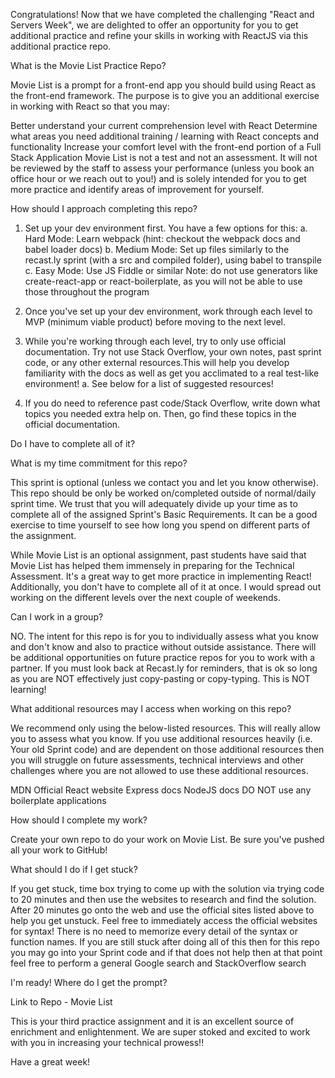 Congratulations! Now that we have completed the challenging "React and Servers Week", we are delighted to offer an opportunity for you to get additional practice and refine your skills in working with ReactJS via this additional practice repo. 



What is the Movie List Practice Repo? 

Movie List is a prompt for a front-end app you should build using React as the front-end framework.  The purpose is to give you an additional exercise in working with React so that you may:

Better understand your current comprehension level with React
Determine what areas you need additional training / learning with React concepts and functionality
Increase your comfort level with the front-end portion of a Full Stack Application
Movie List is not a test and not an assessment. It will not be reviewed by the staff to assess your performance (unless you book an office hour or we reach out to you!) and is solely intended for you to get more practice and identify areas of improvement for yourself.




How should I approach completing this repo?


1. Set up your dev environment first. You have a few options for this:
  a. Hard Mode: Learn webpack (hint: checkout the webpack docs and babel loader docs)
  b. Medium Mode: Set up files similarly to the recast.ly sprint (with a src and compiled folder), using babel to transpile
  c. Easy Mode: Use JS Fiddle or similar
Note: do not use generators like create-react-app or react-boilerplate, as you will not be able to use those throughout the program
2. Once you've set up your dev environment, work through each level to MVP (minimum viable product) before moving to the next level.

3. While you're working through each level, try to only use official documentation. Try not use Stack Overflow, your own notes, past sprint code, or any other external resources.This will help you develop familiarity with the docs as well as get you acclimated to a real test-like environment!
    a. See below for a list of suggested resources!
4. If you do need to reference past code/Stack Overflow, write down what topics you needed extra help on. Then, go find these topics in the official documentation.





Do I have to complete all of it? 

What is my time commitment for this repo?

  

This sprint is optional (unless we contact you and let you know otherwise). This repo should be only be worked on/completed outside of normal/daily sprint time. We trust that you will adequately divide up your time as to complete all of the assigned Sprint's Basic Requirements.  It can be a good exercise to time yourself to see how long you spend on different parts of the assignment.



While Movie List is an optional assignment, past students have said that Movie List has helped them immensely in preparing for the Technical Assessment. It's a great way to get more practice in implementing React! Additionally, you don't have to complete all of it at once. I would spread out working on the different levels over the next couple of weekends.





Can I work in a group?

NO. The intent for this repo is for you to individually assess what you know and don't know and also to practice without outside assistance. There will be additional opportunities on future practice repos for you to work with a partner.  If you must look back at Recast.ly for reminders, that is ok so long as you are NOT effectively just copy-pasting or copy-typing.  This is NOT learning!





What additional resources may I access when working on this repo?

We recommend only using the below-listed resources. This will really allow you to assess what you know. If you use additional resources heavily (i.e. Your old Sprint code) and are dependent on those additional resources then you will struggle on future assessments, technical interviews and other challenges where you are not allowed to use these additional resources. 

MDN
Official React website
Express docs
NodeJS docs
DO NOT use any boilerplate applications


How should I complete my work?

Create your own repo to do your work on Movie List. Be sure you've pushed all your work to GitHub!  





What should I do if I get stuck?

If you get stuck, time box trying to come up with the solution via trying code to 20 minutes and then use the websites to research and find the solution. 
After 20 minutes go onto the web and use the official sites listed above to help you get unstuck.
Feel free to immediately access the official websites for syntax! There is no need to memorize every detail of the syntax or function names.
If you are still stuck after doing all of this then for this repo you may go into your Sprint code and if that does not help then at that point feel free to perform a general Google search and StackOverflow search

I'm ready! Where do I get the prompt?

Link to Repo - Movie List

This is your third practice assignment and it is an excellent source of enrichment and enlightenment. We are super stoked and excited to work with you in increasing your technical prowess!!

Have a great week!
